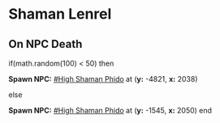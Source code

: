# Shaman Lenrel


## On NPC Death

if(math.random(100) < 50) then


**Spawn NPC:**  [\#High Shaman Phido](/npc/14124) at (**y:** -4821, **x:** 2038)

else


**Spawn NPC:**  [\#High Shaman Phido](/npc/14124) at (**y:** -1545, **x:** 2050)
end
